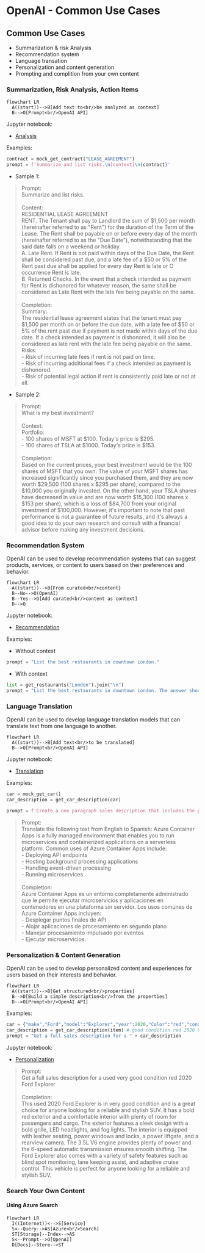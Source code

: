 # OpenAI - Common Use Cases

## Common Use Cases

- Summarization & risk Analysis
- Recommendation system
- Language transation
- Personalization and content generation
- Prompting and complition from your own content

### Summarization, Risk Analysis, Action Items

```mermaid
flowchart LR
  A((start))-->B[Add text to<br/>be analyzed as context]
  B-->O[Prompt<br/>OpenAI API]
```
Jupyter notebook:
- [Analysis](https://github.com/msalemor/openai-use-cases/blob/main/notebooks/analysis.ipynb)

Examples:

```python
contract = mock_get_contract("LEASE_AGREEMENT")
prompt = f'Summarize and list risks.\n[context]\n{contract}'
```

- Sample 1:
> Prompt:<br/>Summarize and list risks.<br/><br/>Content:<br/>RESIDENTIAL LEASE AGREEMENT<br/>
RENT. The Tenant shall pay to Landlord the sum of $1,500 per month (hereinafter referred to as "Rent") for the duration of the Term of the Lease. The Rent shall be payable on or before every day of the month (hereinafter referred to as the "Due Date"), notwithstanding that the said date falls on a weekend or holiday.<br/>
A. Late Rent. If Rent is not paid within days of the Due Date, the Rent shall be considered past due, and a late fee of a $50 or 5% of the Rent past due shall be applied for every day Rent is late or O occurrence Rent is late.<br/>B. Returned Checks. In the event that a check intended as payment for Rent is dishonored for whatever reason, the same shall be considered as Late Rent with the late fee being payable on the same.<br/><br/>Completion:<br/>Summary:<br/>The residential lease agreement states that the tenant must pay $1,500 per month on or before the due date, with a late fee of $50 or 5% of the rent past due if payment is not made within days of the due date. If a check intended as payment is dishonored, it will also be considered as late rent with the late fee being payable on the same.<br/>Risks:<br/>- Risk of incurring late fees if rent is not paid on time.<br/>- Risk of incurring additional fees if a check intended as payment is dishonored.<br/>- Risk of potential legal action if rent is consistently paid late or not at all.

- Sample 2:
> Prompt:<br/>What is my best investment?<br/><br/>Context:<br/>Portfolio:<br/>- 100 shares of MSFT at $100. Today's price is $295.<br/>- 100 shares of TSLA at $1000. Today's price is $153.<br/><br/>Completion:<br/>Based on the current prices, your best investment would be the 100 shares of MSFT that you own. The value of your MSFT shares has increased significantly since you purchased them, and they are now worth $29,500 (100 shares x $295 per share), compared to the $10,000 you originally invested. On the other hand, your TSLA shares have decreased in value and are now worth $15,300 (100 shares x $153 per share), which is a loss of $84,700 from your original investment of $100,000. However, it's important to note that past performance is not a guarantee of future results, and it's always a good idea to do your own research and consult with a financial advisor before making any investment decisions.

### Recommendation System

OpenAI can be used to develop recommendation systems that can suggest products, services, or content to users based on their preferences and behavior.

```mermaid
flowchart LR
  A((start))-->B{From curated<br/>content}  
  B--No-->O(OpenAI)
  B--Yes-->D[Add curated<br/>content as context]  
  D-->O
```
Jupyter notebook:
- [Recommendation](https://github.com/msalemor/openai-use-cases/blob/main/notebooks/recommendation.ipynb)

Examples:

- Without context
```python
prompt = "List the best restaurants in downtown London."
```

- With context
```python
list = get_restaurants("London").join("\n")
prompt = "List the best restaurants in downtown London. The answer should come from the following list:\n{list}"
```

### Language Translation

OpenAI can be used to develop language translation models that can translate text from one language to another.

```mermaid
flowchart LR
  A((start))-->B[Add text<br/>to be translated]
  B-->O[Prompt<br/>OpenAI API]
```

Jupyter notebook:
- [Translation](https://github.com/msalemor/openai-use-cases/blob/main/notebooks/translation.ipynb)


Examples:

```python
car = mock_get_car()
car_description = get_car_description(car)

prompt = f'Create a one paragraph sales description that includes the price for a {car_description}'
```

>Prompt:<br/>Translate the following text from English to Spanish: Azure Container Apps is a fully managed environment that enables you to run microservices and containerized applications on a serverless platform. Common uses of Azure Container Apps include:<br/>- Deploying API endpoints<br/>- Hosting background processing applications<br/>- Handling event-driven processing<br/>- Running microservices<br/><br/>Completion:<br/>Azure Container Apps es un entorno completamente administrado que le permite ejecutar microservicios y aplicaciones en contenedores en una plataforma sin servidor. Los usos comunes de Azure Container Apps incluyen:<br/>- Desplegar puntos finales de API<br/>- Alojar aplicaciones de procesamiento en segundo plano<br/>- Manejar procesamiento impulsado por eventos<br/>- Ejecutar microservicios.


### Personalization & Content Generation

OpenAI can be used to develop personalized content and experiences for users based on their interests and behavior.

```mermaid
flowchart LR
  A((start))-->B[Get structured<br/>properties]
  B-->D[Build a simple description<br/>from the properties]
  D-->O[Prompt<br/>OpenAI API]
```

Examples:

```python
car = {"make","Ford","model":"Explorer","year":2020,"Color":"red","condition":"good"}
car_description = get_car_description(item) # good condition red 2020 Ford Explorer
prompt = "Get a full sales description for a " + car_description
```

Jupyter notebook:
- [Personalization](https://github.com/msalemor/openai-use-cases/blob/main/notebooks/personalization.ipynb)

>Prompt:<br/>Get a full sales description for a used very good condition red 2020 Ford Explorer<br/><br/>Completion:<br/>This used 2020 Ford Explorer is in very good condition and is a great choice for anyone looking for a reliable and stylish SUV. It has a bold red exterior and a comfortable interior with plenty of room for passengers and cargo. The exterior features a sleek design with a bold grille, LED headlights, and fog lights. The interior is equipped with leather seating, power windows and locks, a power liftgate, and a rearview camera. The 3.5L V6 engine provides plenty of power and the 6-speed automatic transmission ensures smooth shifting. The Ford Explorer also comes with a variety of safety features such as blind spot monitoring, lane keeping assist, and adaptive cruise control. This vehicle is perfect for anyone looking for a reliable and stylish SUV.


### Search Your Own Content

#### Using Azure Search

```mermaid
flowchart LR
  I((Internet))<-->S[Service]
  S<--Query-->AS[Azure<br/>Search]
  ST[Storage]--Index-->AS
  S<--Prompt-->O[OpenAI]
  D[Docs]--Store-->ST
```
  

